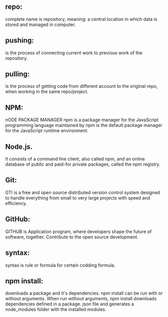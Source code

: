 ## repo: 
complete name is repository, meaning: a central location in which data is stored and managed in computer.

## pushing: 
is the process of connecting current work to previous work of the repository.

## pulling:
is the process of getting code from different account to the original repo, when working in the same repo/project.

## NPM:
nODE PACKAGE MANAGER npm is a package manager for the JavaScript programming language maintained by npm is the default package manager for the JavaScript runtime environment.

## Node.js. 
It consists of a command line client, also called npm, and an online database of public and paid-for private packages, called the npm registry.

## Git: 
GTI is a free and open source distributed version control system designed to handle everything from small to very large projects with speed and efficiency.

## GitHub:  
GITHUB is Application program, where developers shape the future of software, together. Contribute to the open source development.
## syntax:
syntax is rule or formula for certain codding formula.

## npm install:
 downloads a package and it's dependencies. npm install can be run with or without arguments. When run without arguments, npm install downloads dependencies defined in a package. json file and generates a node_modules folder with the installed modules.